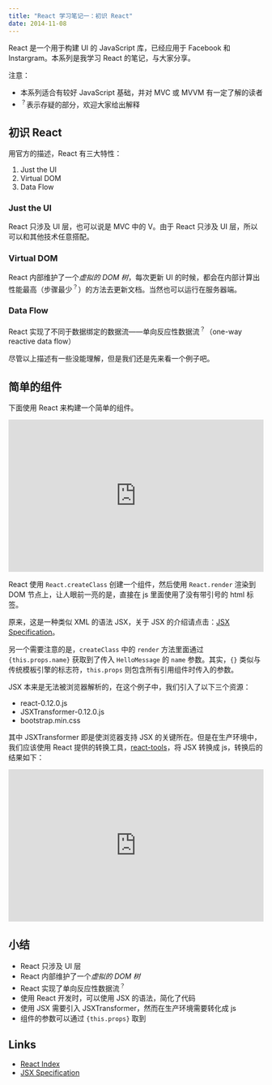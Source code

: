 ```yaml
---
title: "React 学习笔记一：初识 React"
date: 2014-11-08
---
```


React 是一个用于构建 UI 的 JavaScript 库，已经应用于 Facebook 和 Instargram。本系列是我学习 React 的笔记，与大家分享。

注意：

- 本系列适合有较好 JavaScript 基础，并对 MVC 或 MVVM 有一定了解的读者
- <sup>？</sup>表示存疑的部分，欢迎大家给出解释

初识 React
---

用官方的描述，React 有三大特性：

1. Just the UI
2. Virtual DOM
3. Data Flow

### Just the UI

React 只涉及 UI 层，也可以说是 MVC 中的 V。由于 React 只涉及 UI 层，所以可以和其他技术任意搭配。

### Virtual DOM

React 内部维护了一个*虚拟的 DOM 树*，每次更新 UI 的时候，都会在内部计算出性能最高（步骤最少<sup>？</sup>）的方法去更新文档。当然也可以运行在服务器端。

### Data Flow

React 实现了不同于数据绑定的数据流——单向反应性数据流<sup>？</sup>（one-way reactive data flow）

尽管以上描述有一些没能理解，但是我们还是先来看一个例子吧。

简单的组件
---

下面使用 React 来构建一个简单的组件。

<iframe width="100%" height="300" src="http://jsfiddle.net/xcatliu/9wre9yj7/embedded/" allowfullscreen="allowfullscreen" frameborder="0"></iframe>

React 使用 `React.createClass` 创建一个组件，然后使用 `React.render` 渲染到 DOM 节点上，让人眼前一亮的是，直接在 js 里面使用了没有带引号的 html 标签。

原来，这是一种类似 XML 的语法 JSX，关于 JSX 的介绍请点击：[JSX Specification]。

另一个需要注意的是，`createClass` 中的 `render` 方法里面通过 `{this.props.name}` 获取到了传入 `HelloMessage` 的 `name` 参数。其实，`{}` 类似与传统模板引擎的标志符，`this.props` 则包含所有引用组件时传入的参数。

JSX 本来是无法被浏览器解析的，在这个例子中，我们引入了以下三个资源：

- react-0.12.0.js
- JSXTransformer-0.12.0.js
- bootstrap.min.css

其中 JSXTransformer 即是使浏览器支持 JSX 的关键所在。但是在生产环境中，我们应该使用 React 提供的转换工具，[react-tools](https://www.npmjs.org/package/react-tools)，将 JSX 转换成 js，转换后的结果如下：

<iframe width="100%" height="300" src="http://jsfiddle.net/xcatliu/9wre9yj7/2/embedded/" allowfullscreen="allowfullscreen" frameborder="0"></iframe>

小结
---

- React 只涉及 UI 层
- React 内部维护了一个*虚拟的 DOM 树*
- React 实现了单向反应性数据流<sup>？</sup>
- 使用 React 开发时，可以使用 JSX 的语法，简化了代码
- 使用 JSX 需要引入 JSXTransformer，然而在生产环境需要转化成 js
- 组件的参数可以通过 `{this.props}` 取到

Links
---

- [React Index](http://facebook.github.io/react/index.html)
- [JSX Specification]

[JSX Specification]: http://facebook.github.io/jsx/
